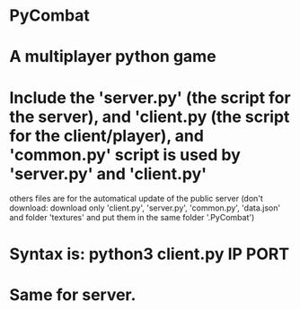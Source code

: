 # PyCombat
# A multiplayer python game
# Include the 'server.py' (the script for the server), and 'client.py (the script for the client/player), and 'common.py' script is used by 'server.py' and 'client.py'
others files are for the automatical update of the public server (don't download: download only 'client.py', 'server.py', 'common.py', 'data.json' and folder 'textures' and put them in the same folder '.PyCombat')
# Syntax is: python3 client.py IP PORT
# Same for server.
